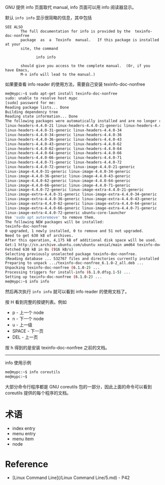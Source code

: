 GNU 提供 info 页面取代 manual, info 页面可以用 info 阅读器显示。


默认 `info info` 显示很简略的信息，其中包括
```
SEE ALSO
       The full documentation for info is provided by the  texinfo-doc-nonfree
       package  as  a  Texinfo  manual.   If this package is installed at your
       site, the command

              info info

       should give you access to the complete manual.  (Or, if you have Emacs,
       M-x info will lead to the manual.)
```

如果要查看 info reader 的使用方法，需要自己安装 texinfo-doc-nonfree

```bash
me@mypc:~$ sudo apt-get install texinfo-doc-nonfree
sudo: unable to resolve host mypc
[sudo] password for me:
Reading package lists... Done
Building dependency tree
Reading state information... Done
The following packages were automatically installed and are no longer required:
linux-headers-4.4.0-21 linux-headers-4.4.0-21-generic linux-headers-4.4.0-31
linux-headers-4.4.0-31-generic linux-headers-4.4.0-34
linux-headers-4.4.0-34-generic linux-headers-4.4.0-36
linux-headers-4.4.0-36-generic linux-headers-4.4.0-43
linux-headers-4.4.0-43-generic linux-headers-4.4.0-62
linux-headers-4.4.0-62-generic linux-headers-4.4.0-64
linux-headers-4.4.0-64-generic linux-headers-4.4.0-66
linux-headers-4.4.0-66-generic linux-headers-4.4.0-71
linux-headers-4.4.0-71-generic linux-headers-4.4.0-72
linux-headers-4.4.0-72-generic linux-image-4.4.0-21-generic
linux-image-4.4.0-31-generic linux-image-4.4.0-34-generic
linux-image-4.4.0-36-generic linux-image-4.4.0-43-generic
linux-image-4.4.0-62-generic linux-image-4.4.0-64-generic
linux-image-4.4.0-66-generic linux-image-4.4.0-71-generic
linux-image-4.4.0-72-generic linux-image-extra-4.4.0-21-generic
linux-image-extra-4.4.0-31-generic linux-image-extra-4.4.0-34-generic
linux-image-extra-4.4.0-36-generic linux-image-extra-4.4.0-43-generic
linux-image-extra-4.4.0-62-generic linux-image-extra-4.4.0-64-generic
linux-image-extra-4.4.0-66-generic linux-image-extra-4.4.0-71-generic
linux-image-extra-4.4.0-72-generic ubuntu-core-launcher
Use 'sudo apt autoremove' to remove them.
The following NEW packages will be installed:
texinfo-doc-nonfree
0 upgraded, 1 newly installed, 0 to remove and 51 not upgraded.
Need to get 630 kB of archives.
After this operation, 4,175 kB of additional disk space will be used.
Get:1 http://cn.archive.ubuntu.com/ubuntu xenial/main amd64 texinfo-doc-nonfree all 6.1.0-2 [630 kB]
Fetched 630 kB in 0s (916 kB/s)
Selecting previously unselected package texinfo-doc-nonfree.
(Reading database ... 532767 files and directories currently installed.)
Preparing to unpack .../texinfo-doc-nonfree_6.1.0-2_all.deb ...
Unpacking texinfo-doc-nonfree (6.1.0-2) ...
Processing triggers for install-info (6.1.0.dfsg.1-5) ...
Setting up texinfo-doc-nonfree (6.1.0-2) ...
me@mypc:~$ info info
```

然后再次执行 `info info` 就可以看到 info reader 的使用文档了。

按 H 看到完整的按键列表。例如
- p - 上一个 node
- n - 下一个 node
- u - 上一级
- SPACE - 下一页
- DEL - 上一页

按 h 得到的是安装 texinfo-doc-nonfree 之前的文档。


---
info 使用示例
```bash
me@mypc:~$ info coreutils
me@mypc:~$
```

大部分命令行程序都是 GNU coreutils 包的一部分，因此上面的命令可以看到 coreutils 提供的每个程序的文档。


# 术语
- index entry
- menu entry
- menu item
- node


# Reference

- [Linux Command Line](/Linux Command Line/5.md) - P42